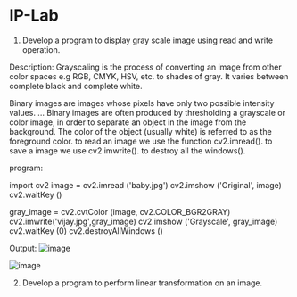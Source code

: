 # IP-Lab


1. Develop a program to display gray scale image using read and write operation.

Description: Grayscaling is the process of converting an image from other color spaces e.g RGB, CMYK, HSV, etc. to shades of gray. It varies between complete black and complete white.

Binary images are images whose pixels have only two possible intensity values. ... Binary images are often produced by thresholding a grayscale or color image, in order to separate an object in the image from the background. The color of the object (usually white) is referred to as the foreground color. to read an image we use the function cv2.imread(). to save a image we use cv2.imwrite(). to destroy all the windows(). 

program:


import cv2
image = cv2.imread ('baby.jpg')
cv2.imshow ('Original', image)
cv2.waitKey ()

gray_image = cv2.cvtColor (image, cv2.COLOR_BGR2GRAY)
cv2.imwrite('vijay.jpg',gray_image)
cv2.imshow ('Grayscale', gray_image)
cv2.waitKey (0)
cv2.destroyAllWindows ()


Output:
![image](https://user-images.githubusercontent.com/72337128/104426455-c6e72780-55a3-11eb-8edc-6459dc561c54.png)

![image](https://user-images.githubusercontent.com/72337128/104426698-188fb200-55a4-11eb-9986-1d4f814278c6.png)



2. Develop a program to perform linear transformation on an image.



